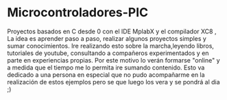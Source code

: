 # Microcontroladores-PIC
Proyectos basados en C desde 0 con el IDE MplabX y el compilador XC8 , La idea es aprender paso a paso, realizar algunos proyectos simples y sumar conocimientos. Ire realizando esto sobre la marcha,leyendo libros, tutoriales de youtube, consultando a compañeros experimentados y en parte en experiencias propias. Por este motivo lo verán formarse "online" y a medida que el tiempo me lo permita ire sumando contenido. Esto va dedicado a una persona en especial que no pudo acompañarme en la realización de estos ejemplos pero se que luego los vera y se pondrá al dia ;)
